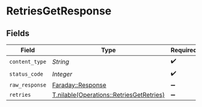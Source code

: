 # RetriesGetResponse


## Fields

| Field                                                                                    | Type                                                                                     | Required                                                                                 | Description                                                                              |
| ---------------------------------------------------------------------------------------- | ---------------------------------------------------------------------------------------- | ---------------------------------------------------------------------------------------- | ---------------------------------------------------------------------------------------- |
| `content_type`                                                                           | *String*                                                                                 | :heavy_check_mark:                                                                       | N/A                                                                                      |
| `status_code`                                                                            | *Integer*                                                                                | :heavy_check_mark:                                                                       | N/A                                                                                      |
| `raw_response`                                                                           | [Faraday::Response](https://www.rubydoc.info/gems/faraday/Faraday/Response)              | :heavy_minus_sign:                                                                       | N/A                                                                                      |
| `retries`                                                                                | [T.nilable(Operations::RetriesGetRetries)](../../models/operations/retriesgetretries.md) | :heavy_minus_sign:                                                                       | OK                                                                                       |